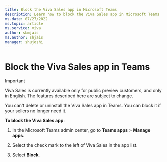 ```yaml
---
title: Block the Viva Sales app in Microsoft Teams
description: Learn how to block the Viva Sales app in Microsoft Teams
ms.date: 07/27/2022
ms.topic: article
ms.service: viva
author: sbmjais
ms.author: shjais
manager: shujoshi
---
```


# Block the Viva Sales app in Teams

> [!IMPORTANT]
> Viva Sales is currently available only for public preview customers, and only in English. The features described here are subject to change.

You can't delete or uninstall the Viva Sales app in Teams. You can block it if your sellers no longer need it.

**To block the Viva Sales app**:

1.  In the Microsoft Teams admin center, go to **Teams apps** &gt; **Manage apps**.

2.  Select the check mark to the left of Viva Sales in the app list.

3.  Select **Block**.


